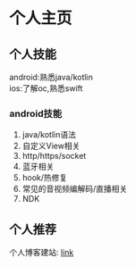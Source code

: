 # 个人主页

## 个人技能
android:熟悉java/kotlin  
ios:了解oc,熟悉swift

### android技能
1. java/kotlin语法
1. 自定义View相关
1. http/https/socket
1. 蓝牙相关
1. hook/热修复
1. 常见的音视频编解码/直播相关
1. NDK

## 个人推荐
个人博客建站: [link]()

